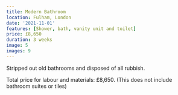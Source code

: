 ```yaml
---
title: Modern Bathroom
location: Fulham, London
date: '2021-11-01'
features: [Shower, bath, vanity unit and toilet]
price: £8,650
duration: 3 weeks
image: 5
images: 9
---
```


Stripped out old bathrooms and disposed of all rubbish.

Total price for labour and materials: £8,650.
(This does not include bathroom suites or tiles)
